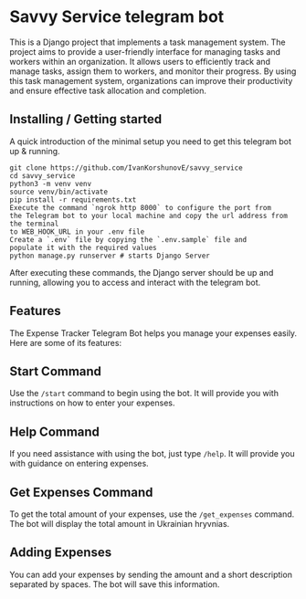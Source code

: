 # Savvy Service telegram bot

This is a Django project that implements a task management system. The project aims to provide a 
user-friendly interface for managing tasks and workers within an organization. 
It allows users to efficiently track and manage tasks, assign them to workers, and monitor their progress. 
By using this task management system, organizations can improve their productivity and ensure 
effective task allocation and completion.

## Installing / Getting started

A quick introduction of the minimal setup you need to get this telegram bot up &
running.

```shell
git clone https://github.com/IvanKorshunovE/savvy_service
cd savvy_service
python3 -m venv venv
source venv/bin/activate
pip install -r requirements.txt
Execute the command `ngrok http 8000` to configure the port from 
the Telegram bot to your local machine and copy the url address from the terminal 
to WEB_HOOK_URL in your .env file
Create a `.env` file by copying the `.env.sample` file and 
populate it with the required values
python manage.py runserver # starts Django Server
```

After executing these commands, the Django server should be up and running, 
allowing you to access and interact with the telegram bot.

## Features

The Expense Tracker Telegram Bot helps you manage your expenses easily. 
Here are some of its features:

## Start Command

Use the `/start` command to begin using the bot. It will provide you with 
instructions on how to enter your expenses.

## Help Command

If you need assistance with using the bot, just type `/help`. 
It will provide you with guidance on entering expenses.

## Get Expenses Command

To get the total amount of your expenses, use the `/get_expenses` command. 
The bot will display the total amount in Ukrainian hryvnias.

## Adding Expenses

You can add your expenses by sending the amount and a short 
description separated by spaces. The bot will save this information.
